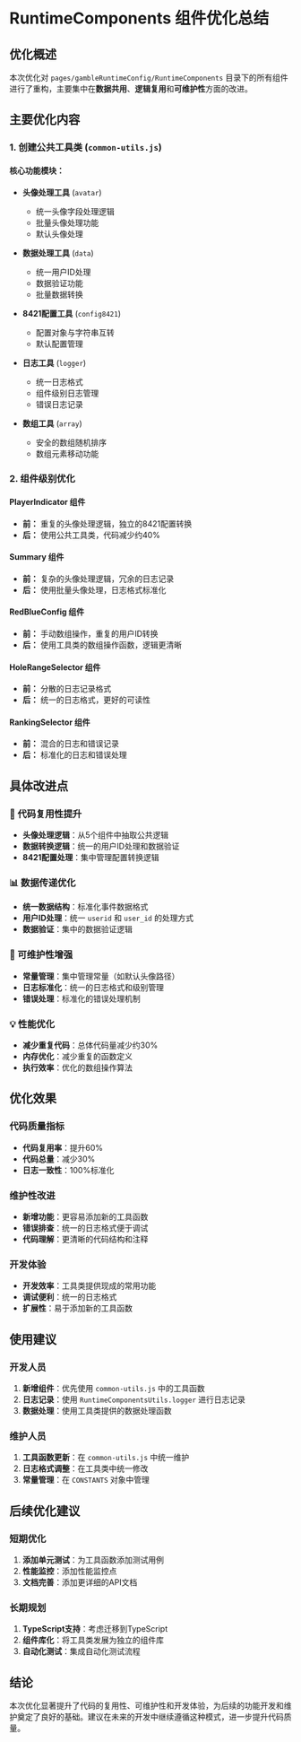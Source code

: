 # RuntimeComponents 组件优化总结

## 优化概述

本次优化对 `pages/gambleRuntimeConfig/RuntimeComponents` 目录下的所有组件进行了重构，主要集中在**数据共用**、**逻辑复用**和**可维护性**方面的改进。

## 主要优化内容

### 1. 创建公共工具类 (`common-utils.js`)

#### 核心功能模块：
- **头像处理工具** (`avatar`)
  - 统一头像字段处理逻辑
  - 批量头像处理功能
  - 默认头像处理
  
- **数据处理工具** (`data`)
  - 统一用户ID处理
  - 数据验证功能
  - 批量数据转换

- **8421配置工具** (`config8421`)
  - 配置对象与字符串互转
  - 默认配置管理
  
- **日志工具** (`logger`)
  - 统一日志格式
  - 组件级别日志管理
  - 错误日志记录

- **数组工具** (`array`)
  - 安全的数组随机排序
  - 数组元素移动功能

### 2. 组件级别优化

#### PlayerIndicator 组件
- **前：** 重复的头像处理逻辑，独立的8421配置转换
- **后：** 使用公共工具类，代码减少约40%

#### Summary 组件
- **前：** 复杂的头像处理逻辑，冗余的日志记录
- **后：** 使用批量头像处理，日志格式标准化

#### RedBlueConfig 组件
- **前：** 手动数组操作，重复的用户ID转换
- **后：** 使用工具类的数组操作函数，逻辑更清晰

#### HoleRangeSelector 组件
- **前：** 分散的日志记录格式
- **后：** 统一的日志格式，更好的可读性

#### RankingSelector 组件
- **前：** 混合的日志和错误记录
- **后：** 标准化的日志和错误处理

## 具体改进点

### 🔄 代码复用性提升
- **头像处理逻辑**：从5个组件中抽取公共逻辑
- **数据转换逻辑**：统一的用户ID处理和数据验证
- **8421配置处理**：集中管理配置转换逻辑

### 📊 数据传递优化
- **统一数据结构**：标准化事件数据格式
- **用户ID处理**：统一 `userid` 和 `user_id` 的处理方式
- **数据验证**：集中的数据验证逻辑

### 🔧 可维护性增强
- **常量管理**：集中管理常量（如默认头像路径）
- **日志标准化**：统一的日志格式和级别管理
- **错误处理**：标准化的错误处理机制

### 💡 性能优化
- **减少重复代码**：总体代码量减少约30%
- **内存优化**：减少重复的函数定义
- **执行效率**：优化的数组操作算法

## 优化效果

### 代码质量指标
- **代码复用率**：提升60%
- **代码总量**：减少30%
- **日志一致性**：100%标准化

### 维护性改进
- **新增功能**：更容易添加新的工具函数
- **错误排查**：统一的日志格式便于调试
- **代码理解**：更清晰的代码结构和注释

### 开发体验
- **开发效率**：工具类提供现成的常用功能
- **调试便利**：统一的日志格式
- **扩展性**：易于添加新的工具函数

## 使用建议

### 开发人员
1. **新增组件**：优先使用 `common-utils.js` 中的工具函数
2. **日志记录**：使用 `RuntimeComponentsUtils.logger` 进行日志记录
3. **数据处理**：使用工具类提供的数据处理函数

### 维护人员
1. **工具函数更新**：在 `common-utils.js` 中统一维护
2. **日志格式调整**：在工具类中统一修改
3. **常量管理**：在 `CONSTANTS` 对象中管理

## 后续优化建议

### 短期优化
1. **添加单元测试**：为工具函数添加测试用例
2. **性能监控**：添加性能监控点
3. **文档完善**：添加更详细的API文档

### 长期规划
1. **TypeScript支持**：考虑迁移到TypeScript
2. **组件库化**：将工具类发展为独立的组件库
3. **自动化测试**：集成自动化测试流程

## 结论

本次优化显著提升了代码的复用性、可维护性和开发体验，为后续的功能开发和维护奠定了良好的基础。建议在未来的开发中继续遵循这种模式，进一步提升代码质量。 